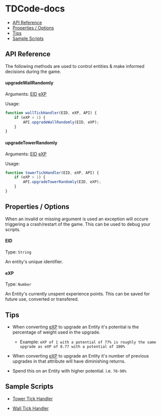 # TDCode-docs

- [API Reference](#api-reference)
- [Properties / Options](#properties--options)
- [Tips](#tips)
- [Sample Scripts](#sample-scripts)

## API Reference

The following methods are used to control entities & make informed decisions during the game.

#### upgradeWallRandomly

Arguments: [EID](#eid) [eXP](#exp)

Usage: 
```jsx
function wallTickHandler(EID, eXP, API) {
    if (eXP > 1) {
        API.upgradeWallRandomly(EID, eXP);
    }  
}  
```

#### upgradeTowerRandomly

Arguments: [EID](#eid) [eXP](#exp)

Usage: 
```jsx
function towerTickHandler(EID, eXP, API) {
    if (eXP > 1) {
        API.upgradeTowerRandomly(EID, eXP);
    }
}      
```
    
## Properties / Options

When an invalid or missing argument is used an exception will occure triggering a crash/restart of the game. This can be used to debug your scripts.

#### EID 

Type: `String`

An entity's unique identifier. 

#### eXP 

Type: `Number`

An Entity's currently unspent experience points. This can be saved for future use, converted or transfered. 

## Tips

- When converting [eXP](#exp) to upgrade an Entity it's potential is the percentage of weight used in the upgrade. 
    - Example: `eXP of 1 with a potential of 77% is roughly the same upgrade as eXP of 0.77 with a potential of 100%`

- When converting [eXP](#exp) to upgrade an Entity it's number of previous upgrades in that attribute will have diminishing returns.

- Spend this on an Entity with higher potential. i.e. `70-90%`

## Sample Scripts

- [Tower Tick Handler](scripts/TowerTickHandler.js)

- [Wall Tick Handler](scripts/WallTickHandler.js)
